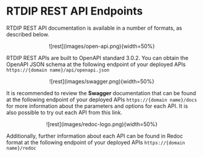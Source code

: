 
# RTDIP REST API Endpoints

RTDIP REST API documentation is available in a number of formats, as described below. 

<center> ![rest](images/open-api.png){width=50%} </center>

<!-- --8<-- [start:openapi] -->

RTDIP REST APIs are built to OpenAPI standard 3.0.2. You can obtain the OpenAPI JSON schema at the following endpoint of your deployed APIs `https://{domain name}/api/openapi.json`

<!-- --8<-- [end:openapi] -->

<center> ![rest](images/swagger.png){width=50%} </center>

<!-- --8<-- [start:swagger] -->

It is recommended to review the **Swagger** documentation that can be found at the following endpoint of your deployed APIs `https://{domain name}/docs` for more information about the parameters and options for each API. It is also possible to try out each API from this link.

<!-- --8<-- [end:swagger] -->

<center> ![rest](images/redoc-logo.png){width=50%} </center>

<!-- --8<-- [start:redoc] -->

Additionally, further information about each API can be found in Redoc format at  the following endpoint of your deployed APIs `https://{domain name}/redoc`

<!-- --8<-- [end:redoc] -->
